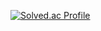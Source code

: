 [![Solved.ac Profile](http://mazassumnida.wtf/api/v2/generate_badge?boj=YOUR_BAEKJOON_ID)](https://solved.ac/YOUR_BAEKJOON_ID)


